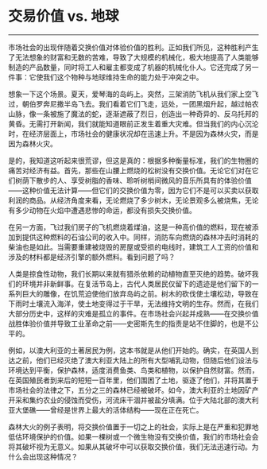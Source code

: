 # 交易价值 vs. 地球

------

市场社会的出现伴随着交换价值对体验价值的胜利。正如我们所见，这种胜利产生了无法想象的财富和无数的苦难，导致了大规模的机械化，极大地提高了人类能够制造的产品数量，同时将工人和雇主都变成了机器的机械化仆人。它还完成了另一件事：它使我们这个物种与地球维持生命的能力处于冲突之中。

想象一下这个场景。夏天，爱琴海的岛屿上。突然，三架消防飞机从我们家上空飞过，朝伯罗奔尼撒半岛飞去。我们看着它们飞走，远处，一团黑烟升起，越过帕农山脉，像一条被施了魔法的蛇，逐渐遮蔽了烈日，创造出一种奇异的、反乌托邦的黄昏。无需打开新闻，我们就能知道眼前正发生着重大灾难。但当我们的内心沉沦时，在经济层面上，市场社会的健康状况却在迅速上升。不是因为森林火灾，而是因为森林火灾。

是的，我知道这听起来很荒谬，但这是真的：根据多种衡量标准，我们的生物圈的痛苦对经济有益。首先，那些在山腰上燃烧的松树没有交换价值。无论它们对在它们树荫下散步的人、享受树脂的香味、聆听树梢间微风的音乐所具有的体验价值——这种价值无法计算——但它们的交换价值为零，因为它们不是可以买卖以获取利润的商品。从经济角度来看，无论燃烧了多少树木，无论景观多么被烧焦，无论有多少动物在火焰中遭遇悲惨的命运，都没有损失交换价值。

在另一方面，飞过我们房子的飞机燃烧着煤油，这是一种高价值的燃料，现在被添加到提供这种燃料的石油公司的收入中。同样，消防车向燃烧的森林冲去时消耗的柴油也是如此。当需要重建被烧毁的房屋或受损的电线时，建筑工人工资的价值和涉及的材料都是经济引擎的额外燃料。看到问题了吗？

人类是掠食性动物，我们长期以来就有猎杀依赖的动植物直至灭绝的趋势。破坏我们的环境并非新鲜事。在复活节岛上，古代人类居民仅留下的遗迹是他们留下的一系列巨大的雕像，在饥荒迫使他们放弃岛屿之前。树木的砍伐使土壤松动，导致在下雨时土壤流入海洋，使土地变得过于干旱，无法维持文明的生存。然而，在我们大部分历史中，这样的灾难是孤立的事件。在市场社会兴起并成熟——在交换价值战胜体验价值并导致工业革命之前——史密斯先生的指责是站不住脚的，也是不公平的。

例如，以澳大利亚的土著居民为例，这本书就是从他们开始的。确实，在英国人到达之前，他们已经灭绝了澳大利亚大陆上的所有大型哺乳动物，但随后他们设法与环境达到平衡，保护森林，适度消费鱼类、鸟类和植物，以保护自然财富。然而，在英国殖民者到来后的短短一百年里，他们围困了土地，驱逐了他们，并将其置于市场社会的法律之下，五分之三的森林已经被破坏。如今，澳大利亚的土地因矿产开采和集约农业的侵蚀而受伤，河流床干涸并被盐分填满。位于大陆北部的澳大利亚大堡礁——曾经是世界上最大的活体结构——现在正在死亡。

森林大火的例子表明，将交换价值置于一切之上的社会，实际上是在严重和犯罪地低估环境保护的价值。如果一棵树或一个微生物没有交换价值，我们的市场社会会将其破坏视为无意义。如果从其破坏中可以获取交换价值，我们无法迅速行动。为什么会出现这种情况？
